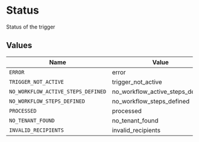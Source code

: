 # Status

Status of the trigger


## Values

| Name                               | Value                              |
| ---------------------------------- | ---------------------------------- |
| `ERROR`                            | error                              |
| `TRIGGER_NOT_ACTIVE`               | trigger_not_active                 |
| `NO_WORKFLOW_ACTIVE_STEPS_DEFINED` | no_workflow_active_steps_defined   |
| `NO_WORKFLOW_STEPS_DEFINED`        | no_workflow_steps_defined          |
| `PROCESSED`                        | processed                          |
| `NO_TENANT_FOUND`                  | no_tenant_found                    |
| `INVALID_RECIPIENTS`               | invalid_recipients                 |